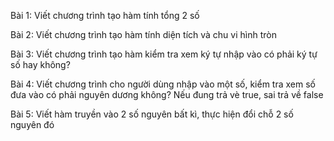 Bài 1: Viết chương trình tạo hàm tính tổng 2 số

Bài 2: Viết chương trình tạo hàm tính diện tích và chu vi hình tròn

Bài 3: Viết chương trình tạo hàm kiểm tra xem ký tự nhập vào có phải ký tự số hay không?

Bài 4: Viết chương trình cho người dùng nhập vào một số, kiểm tra xem số đưa vào có phải nguyên dương không? Nếu đung trả vè true, sai trả về false

Bài 5: Viết hàm truyền vào 2 số nguyên bất kì, thực hiện đổi chỗ 2 số nguyên đó